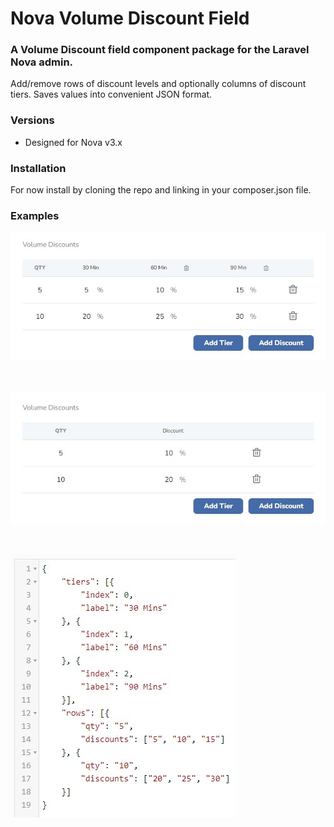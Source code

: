 # Nova Volume Discount Field

### A Volume Discount field component package for the Laravel Nova admin.

Add/remove rows of discount levels and optionally columns of discount tiers. Saves values into convenient JSON format.

### Versions

 - Designed for Nova v3.x
 
 ### Installation
 
 For now install by cloning the repo and linking in your composer.json file.
 
 ### Examples
 
 ![Alt Rows and Tiers](/docs/example-01.jpg?raw=true "Example 01")
 
 <br/>
 
 ![Alt Showing a single tier](/docs/example-02.jpg?raw=true "Example 02")
 
 <br/>
 
 ![Alt Showing a single tier](/docs/data-01.jpg?raw=true "The JSON data stored by the field")